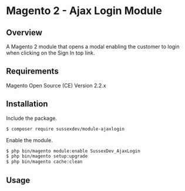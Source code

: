 # Magento 2 - Ajax Login Module

## Overview

A Magento 2 module that opens a modal enabling the customer to login when clicking on the Sign In top link.

## Requirements

Magento Open Source (CE) Version 2.2.x

## Installation

Include the package.

```bash
$ composer require sussexdev/module-ajaxlogin
```

Enable the module.

```bash
$ php bin/magento module:enable SussexDev_AjaxLogin
$ php bin/magento setup:upgrade
$ php bin/magento cache:clean
```

## Usage
